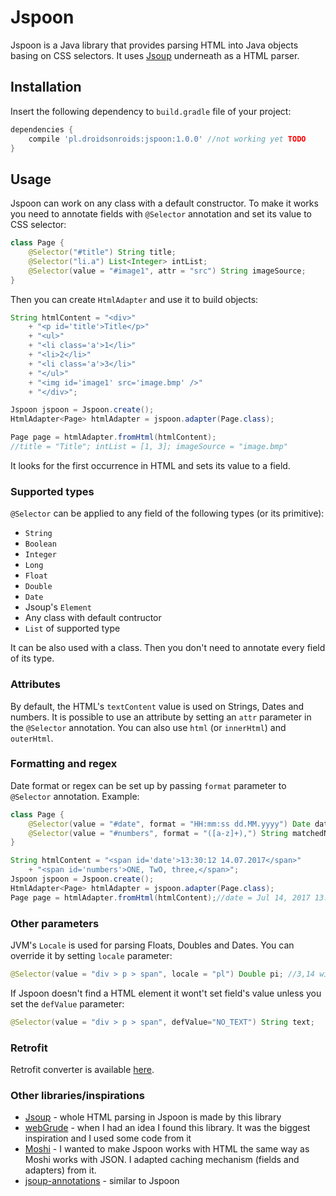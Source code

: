 # Jspoon
Jspoon is a Java library that provides parsing HTML into Java objects basing on CSS selectors. It uses [Jsoup][Jsoup] underneath as a HTML parser.

## Installation
Insert the following dependency to `build.gradle` file of your project:
```gradle
dependencies {
    compile 'pl.droidsonroids:jspoon:1.0.0' //not working yet TODO
}
```
## Usage
Jspoon can work on any class with a default constructor. To make it works you need to annotate fields with `@Selector` annotation and set its value to CSS selector:
```java
class Page {
    @Selector("#title") String title;
    @Selector("li.a") List<Integer> intList;
    @Selector(value = "#image1", attr = "src") String imageSource;
}
```
Then you can create `HtmlAdapter` and use it to build objects:
```java
String htmlContent = "<div>" 
    + "<p id='title'>Title</p>" 
    + "<ul>"
    + "<li class='a'>1</li>"
    + "<li>2</li>"
    + "<li class='a'>3</li>"
    + "</ul>"
    + "<img id='image1' src='image.bmp' />"
    + "</div>";

Jspoon jspoon = Jspoon.create();
HtmlAdapter<Page> htmlAdapter = jspoon.adapter(Page.class);

Page page = htmlAdapter.fromHtml(htmlContent);
//title = "Title"; intList = [1, 3]; imageSource = "image.bmp"
```
It looks for the first occurrence in HTML and sets its value to a field.

### Supported types
`@Selector` can be applied to any field of the following types (or its primitive):
* `String`
* `Boolean`
* `Integer`
* `Long`
* `Float`
* `Double`
* `Date`
* Jsoup's `Element`
* Any class with  default contructor
* `List` of supported type

It can be also used with a class. Then you don't need to annotate every field of its type.

### Attributes
By default, the HTML's `textContent` value is used on Strings, Dates and numbers. It is possible to use an attribute by setting an `attr` parameter in the `@Selector` annotation. You can also use `html` (or `innerHtml`) and `outerHtml`.

### Formatting and regex
Date format or regex can be set up by passing `format` parameter to `@Selector` annotation. Example:
```java
class Page {
    @Selector(value = "#date", format = "HH:mm:ss dd.MM.yyyy") Date date;
    @Selector(value = "#numbers", format = "([a-z]+),") String matchedNumber;
}
```
```java
String htmlContent = "<span id='date'>13:30:12 14.07.2017</span>"
    + "<span id='numbers'>ONE, TwO, three,</span>";
Jspoon jspoon = Jspoon.create();
HtmlAdapter<Page> htmlAdapter = jspoon.adapter(Page.class);
Page page = htmlAdapter.fromHtml(htmlContent);//date = Jul 14, 2017 13:30:12; lowerCase = "three";
```

### Other parameters
JVM's `Locale` is used for parsing Floats, Doubles and Dates. You can override it by setting `locale` parameter:
```java
@Selector(value = "div > p > span", locale = "pl") Double pi; //3,14 will be parsed 
```
If Jspoon doesn't find a HTML element it wont't set field's value unless you set the `defValue` parameter:
```java
@Selector(value = "div > p > span", defValue="NO_TEXT") String text;
```

### Retrofit
Retrofit converter is available [here][retrofit-converter].

### Other libraries/inspirations
* [Jsoup][Jsoup] - whole HTML parsing in Jspoon is made by this library
* [webGrude][webGrude] - when I had an idea I found this library. It was the biggest inspiration and I used some code from it
* [Moshi][Moshi] - I wanted to make Jspoon works with HTML the same way as Moshi works with JSON. I adapted caching mechanism (fields and adapters) from it.
* [jsoup-annotations][jsoup-annotations] - similar to Jspoon

[//]: #
   [Jsoup]: <https://jsoup.org/>
   [webGrude]: <https://github.com/beothorn/webGrude>
   [Moshi]: <https://github.com/square/moshi>
   [jsoup-annotations]: <https://github.com/fcannizzaro/jsoup-annotations>
   [retrofit-converter]: <https://github.com/DroidsOnRoids/Jspoon/tree/master/retrofit-converter-jspoon>
   
   
